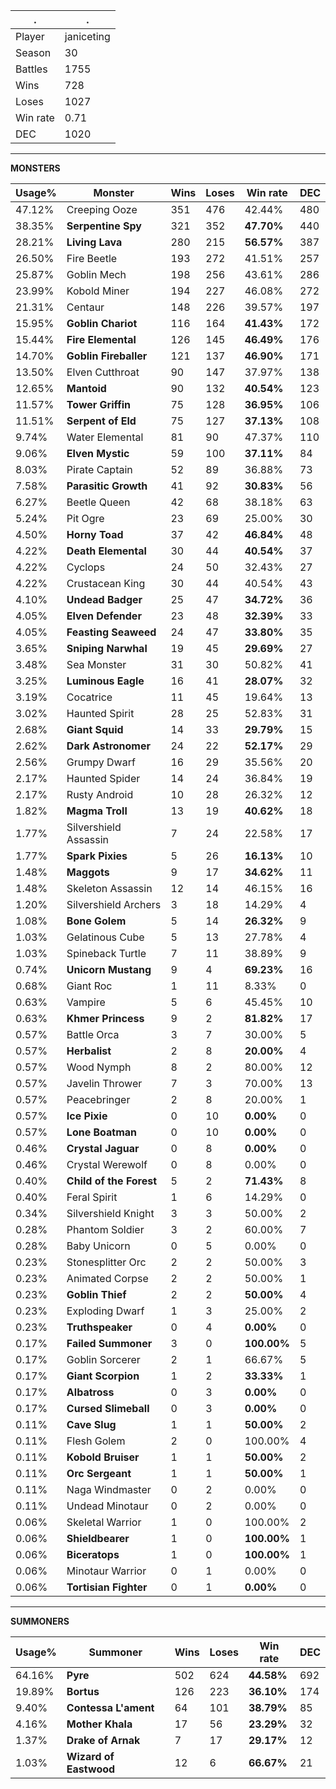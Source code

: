 .|.
|-|-
Player|janiceting
Season|30
Battles|1755
Wins|728
Loses|1027
Win rate|0.71
DEC|1020

---
**MONSTERS**

Usage%|Monster|Wins|Loses|Win rate|DEC|
-|-|-|-|-|-|
47.12%|Creeping Ooze|351|476|42.44%|480|
38.35%|**Serpentine Spy**|321|352|**47.70%**|440|
28.21%|**Living Lava**|280|215|**56.57%**|387|
26.50%|Fire Beetle|193|272|41.51%|257|
25.87%|Goblin Mech|198|256|43.61%|286|
23.99%|Kobold Miner|194|227|46.08%|272|
21.31%|Centaur|148|226|39.57%|197|
15.95%|**Goblin Chariot**|116|164|**41.43%**|172|
15.44%|**Fire Elemental**|126|145|**46.49%**|176|
14.70%|**Goblin Fireballer**|121|137|**46.90%**|171|
13.50%|Elven Cutthroat|90|147|37.97%|138|
12.65%|**Mantoid**|90|132|**40.54%**|123|
11.57%|**Tower Griffin**|75|128|**36.95%**|106|
11.51%|**Serpent of Eld**|75|127|**37.13%**|108|
9.74%|Water Elemental|81|90|47.37%|110|
9.06%|**Elven Mystic**|59|100|**37.11%**|84|
8.03%|Pirate Captain|52|89|36.88%|73|
7.58%|**Parasitic Growth**|41|92|**30.83%**|56|
6.27%|Beetle Queen|42|68|38.18%|63|
5.24%|Pit Ogre|23|69|25.00%|30|
4.50%|**Horny Toad**|37|42|**46.84%**|48|
4.22%|**Death Elemental**|30|44|**40.54%**|37|
4.22%|Cyclops|24|50|32.43%|27|
4.22%|Crustacean King|30|44|40.54%|43|
4.10%|**Undead Badger**|25|47|**34.72%**|36|
4.05%|**Elven Defender**|23|48|**32.39%**|33|
4.05%|**Feasting Seaweed**|24|47|**33.80%**|35|
3.65%|**Sniping Narwhal**|19|45|**29.69%**|27|
3.48%|Sea Monster|31|30|50.82%|41|
3.25%|**Luminous Eagle**|16|41|**28.07%**|32|
3.19%|Cocatrice|11|45|19.64%|13|
3.02%|Haunted Spirit|28|25|52.83%|31|
2.68%|**Giant Squid**|14|33|**29.79%**|15|
2.62%|**Dark Astronomer**|24|22|**52.17%**|29|
2.56%|Grumpy Dwarf|16|29|35.56%|20|
2.17%|Haunted Spider|14|24|36.84%|19|
2.17%|Rusty Android|10|28|26.32%|12|
1.82%|**Magma Troll**|13|19|**40.62%**|18|
1.77%|Silvershield Assassin|7|24|22.58%|17|
1.77%|**Spark Pixies**|5|26|**16.13%**|10|
1.48%|**Maggots**|9|17|**34.62%**|11|
1.48%|Skeleton Assassin|12|14|46.15%|16|
1.20%|Silvershield Archers|3|18|14.29%|4|
1.08%|**Bone Golem**|5|14|**26.32%**|9|
1.03%|Gelatinous Cube|5|13|27.78%|4|
1.03%|Spineback Turtle|7|11|38.89%|9|
0.74%|**Unicorn Mustang**|9|4|**69.23%**|16|
0.68%|Giant Roc|1|11|8.33%|0|
0.63%|Vampire|5|6|45.45%|10|
0.63%|**Khmer Princess**|9|2|**81.82%**|17|
0.57%|Battle Orca|3|7|30.00%|5|
0.57%|**Herbalist**|2|8|**20.00%**|4|
0.57%|Wood Nymph|8|2|80.00%|12|
0.57%|Javelin Thrower|7|3|70.00%|13|
0.57%|Peacebringer|2|8|20.00%|1|
0.57%|**Ice Pixie**|0|10|**0.00%**|0|
0.57%|**Lone Boatman**|0|10|**0.00%**|0|
0.46%|**Crystal Jaguar**|0|8|**0.00%**|0|
0.46%|Crystal Werewolf|0|8|0.00%|0|
0.40%|**Child of the Forest**|5|2|**71.43%**|8|
0.40%|Feral Spirit|1|6|14.29%|0|
0.34%|Silvershield Knight|3|3|50.00%|2|
0.28%|Phantom Soldier|3|2|60.00%|7|
0.28%|Baby Unicorn|0|5|0.00%|0|
0.23%|Stonesplitter Orc|2|2|50.00%|3|
0.23%|Animated Corpse|2|2|50.00%|1|
0.23%|**Goblin Thief**|2|2|**50.00%**|4|
0.23%|Exploding Dwarf|1|3|25.00%|2|
0.23%|**Truthspeaker**|0|4|**0.00%**|0|
0.17%|**Failed Summoner**|3|0|**100.00%**|5|
0.17%|Goblin Sorcerer|2|1|66.67%|5|
0.17%|**Giant Scorpion**|1|2|**33.33%**|1|
0.17%|**Albatross**|0|3|**0.00%**|0|
0.17%|**Cursed Slimeball**|0|3|**0.00%**|0|
0.11%|**Cave Slug**|1|1|**50.00%**|2|
0.11%|Flesh Golem|2|0|100.00%|4|
0.11%|**Kobold Bruiser**|1|1|**50.00%**|2|
0.11%|**Orc Sergeant**|1|1|**50.00%**|1|
0.11%|Naga Windmaster|0|2|0.00%|0|
0.11%|Undead Minotaur|0|2|0.00%|0|
0.06%|Skeletal Warrior|1|0|100.00%|2|
0.06%|**Shieldbearer**|1|0|**100.00%**|1|
0.06%|**Biceratops**|1|0|**100.00%**|1|
0.06%|Minotaur Warrior|0|1|0.00%|0|
0.06%|**Tortisian Fighter**|0|1|**0.00%**|0|

---
**SUMMONERS**

Usage%|Summoner|Wins|Loses|Win rate|DEC|
-|-|-|-|-|-|
64.16%|**Pyre**|502|624|**44.58%**|692|
19.89%|**Bortus**|126|223|**36.10%**|174|
9.40%|**Contessa L'ament**|64|101|**38.79%**|85|
4.16%|**Mother Khala**|17|56|**23.29%**|32|
1.37%|**Drake of Arnak**|7|17|**29.17%**|12|
1.03%|**Wizard of Eastwood**|12|6|**66.67%**|21|
